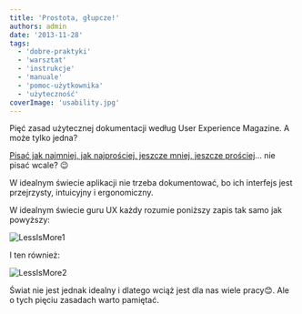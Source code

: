```yaml
---
title: 'Prostota, głupcze!'
authors: admin
date: '2013-11-28'
tags:
  - 'dobre-praktyki'
  - 'warsztat'
  - 'instrukcje'
  - 'manuale'
  - 'pomoc-użytkownika'
  - 'użyteczność'
coverImage: 'usability.jpg'
---
```


Pięć zasad użytecznej dokumentacji według User Experience Magazine. A może tylko
jedna?

<!--truncate-->

[Pisać jak najmniej, jak najprościej, jeszcze mniej, jeszcze prościej](http://uxmag.com/articles/five-principles-of-writing-for-users)...
nie pisać wcale? 😉

W idealnym świecie aplikacji nie trzeba dokumentować, bo ich interfejs jest
przejrzysty, intuicyjny i ergonomiczny.

W idealnym świecie guru UX każdy rozumie poniższy zapis tak samo jak powyższy:

![LessIsMore1](images/LessIsMore1.jpg)

I ten również:

![LessIsMore2](images/LessIsMore2-300x170.jpg)

Świat nie jest jednak idealny i dlatego wciąż jest dla nas wiele pracy😊. Ale o
tych pięciu zasadach warto pamiętać.
